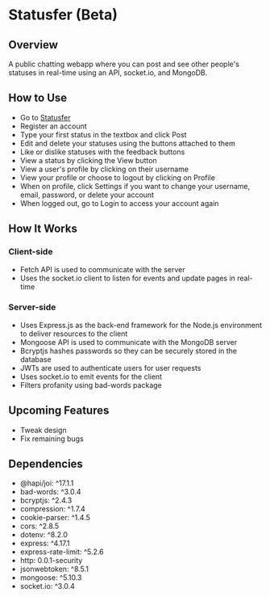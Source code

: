 # Statusfer (Beta)

## Overview
A public chatting webapp where you can post and see other people's statuses in real-time using an API, <span>socket.io</span>, and MongoDB.

## How to Use
* Go to [Statusfer](https://statusfer.herokuapp.com)
* Register an account
* Type your first status in the textbox and click Post
* Edit and delete your statuses using the buttons attached to them
* Like or dislike statuses with the feedback buttons
* View a status by clicking the View button
* View a user's profile by clicking on their username
* View your profile or choose to logout by clicking on Profile
* When on profile, click Settings if you want to change your username, email, password, or delete your account
* When logged out, go to Login to access your account again

## How It Works

### Client-side
* Fetch API is used to communicate with the server
* Uses the <span>socket.io</span> client to listen for events and update pages in real-time

### Server-side
* Uses Express.js as the back-end framework for the Node.js environment to deliver resources to the client
* Mongoose API is used to communicate with the MongoDB server
* Bcryptjs hashes passwords so they can be securely stored in the database
* JWTs are used to authenticate users for user requests
* Uses <span>socket.io</span> to emit events for the client
* Filters profanity using bad-words package

## Upcoming Features
* Tweak design
* Fix remaining bugs

## Dependencies
* @hapi/joi: ^17.1.1
* bad-words: ^3.0.4
* bcryptjs: ^2.4.3
* compression: ^1.7.4
* cookie-parser: ^1.4.5
* cors: ^2.8.5
* dotenv: ^8.2.0
* express: ^4.17.1
* express-rate-limit: ^5.2.6
* http: 0.0.1-security
* jsonwebtoken: ^8.5.1
* mongoose: ^5.10.3
* socket<span>.io</span>: ^3.0.4